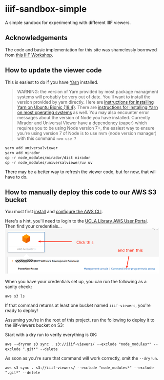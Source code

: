 # iiif-sandbox-simple
A simple sandbox for experimenting with different IIIF viewers.

## Acknowledgements
The code and basic implementation for this site was shamelessly borrowed from
[this IIIF Workshop](https://github.com/jronallo/iiif-workshop-new).

## How to update the viewer code
This is easiest to do if you have [Yarn](https://yarnpkg.com/en/) installed.

> WARNING: the version of Yarn provided by most package managment systems will probably be very out of date. You'll want to install the version provided by yarn directly. Here are [instructions for installing Yarn on Ubuntu Bionic (18.4)](https://by-example.org/install-yarn-on-ubuntu-18-04-bionic-beaver-lts/). There are [instructions for installing Yarn on most operating systems](https://yarnpkg.com/en/docs/install) as well.
> You may also encounter error messages about the version of Node you have installed. Currently Mirador and Universal Viewer have a dependency (paper) which requires you to be using Node version 7+, the easiest way to ensure you're using version 7 of Node is to use nvm (node version manager) with this command `nvm use 7`


```
yarn add universalviewer
yarn add mirador
cp -r node_modules/mirador/dist mirador
cp -r node_modules/universalviewer/uv uv
```
There may be a better way to refresh the viewer code, but for now, that will
have to do.

## How to manually deploy this code to our AWS S3 bucket
You must first [install](https://docs.aws.amazon.com/cli/latest/userguide/cli-chap-install.html)
and [configure the AWS CLI](https://docs.aws.amazon.com/cli/latest/userguide/cli-chap-configure.html).

Here's a hint, you'll need to login to the [UCLA Library AWS User Portal](https://uclalibrary.awsapps.com/start).
Then find your credentials...
![AWS CLI Access Screenshot](docs/images/aws-access-screenshot.png)

When you have your credentials set up, you can run the following as a sanity check:
```
aws s3 ls
```
If that command returns at least one bucket named `iiif-viewers`, you're ready to deploy!

Assuming you're in the root of this project, run the following to deploy it to
the iiif-viewers bucket on S3:

Start with a dry run to verify everything is OK:

```
aws --dryrun s3 sync . s3://iiif-viewers/ --exclude "node_modules*" --exclude ".git*" --delete
```

As soon as you're sure that command will work correctly, omit the `--dryrun`.

```
aws s3 sync . s3://iiif-viewers/ --exclude "node_modules*" --exclude ".git*" --delete
```
